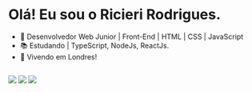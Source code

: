 # Olá! Eu sou o Ricieri Rodrigues.

- 🔭 Desenvolvedor Web Junior | Front-End | HTML | CSS | JavaScript
- 📚 Estudando | TypeScript, NodeJs, ReactJs.
- 🏡 Vivendo em Londres!

##

<div aling="center"> 
  <a href="https://instagram.com/rixieri" target="_blank"><img src="https://img.shields.io/badge/-Instagram-%23E4405F?style=for-the-badge&logo=instagram&logoColor=white" target="_blank"></a>
  <a href = "mailto:rixieri.silva@gmail.com"><img src="https://img.shields.io/badge/Gmail-D14836?style=for-the-badge&logo=gmail&logoColor=white" target="_blank"></a>
  <a href="https://www.linkedin.com/in/ricieri-rodrigues-dev" target="_blank"><img src="https://img.shields.io/badge/-LinkedIn-%230077B5?style=for-the-badge&logo=linkedin&logoColor=white" target="_blank"></a> 
  

 
</div>
